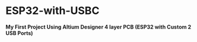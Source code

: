 # ESP32-with-USBC 
**My First Project Using Altium Designer 
4 layer PCB (ESP32 with Custom 2 USB Ports)**
